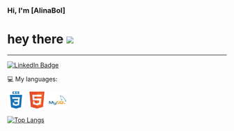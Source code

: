 ### Hi, I'm [AlinaBol]
<h1>
  hey there
  <img src="https://media.giphy.com/media/hvRJCLFzcasrR4ia7z/giphy.gif" width="30px"/>
</h1>

[//]: # (I like :musical_keyboard::notes:)

[//]: # (, adore :rabbit::tropical_fish::shell:)

[//]: # (& coding :computer:)

---
<div id="badges">
  <a href="https://www.linkedin.com/in/alina-bolonkina/">
    <img src="https://img.shields.io/badge/LinkedIn-blue?style=for-the-badge&logo=linkedin&logoColor=white" alt="LinkedIn Badge"/>
  </a>
</div>


💻 My languages:
<div>
  
  <img src="https://github.com/devicons/devicon/blob/master/icons/css3/css3-plain-wordmark.svg"  title="CSS3" alt="CSS" width="40" height="40"/>&nbsp;
  <img src="https://github.com/devicons/devicon/blob/master/icons/html5/html5-original.svg" title="HTML5" alt="HTML" width="40" height="40"/>&nbsp;
  <img src="https://github.com/devicons/devicon/blob/master/icons/mysql/mysql-original-wordmark.svg" title="MySQL"  alt="MySQL" width="40" height="40"/>&nbsp;
</div>

[![Top Langs](https://github-readme-stats.vercel.app/api/top-langs/?username=AlinaBol)](https://github.com/anuraghazra/github-readme-stats)